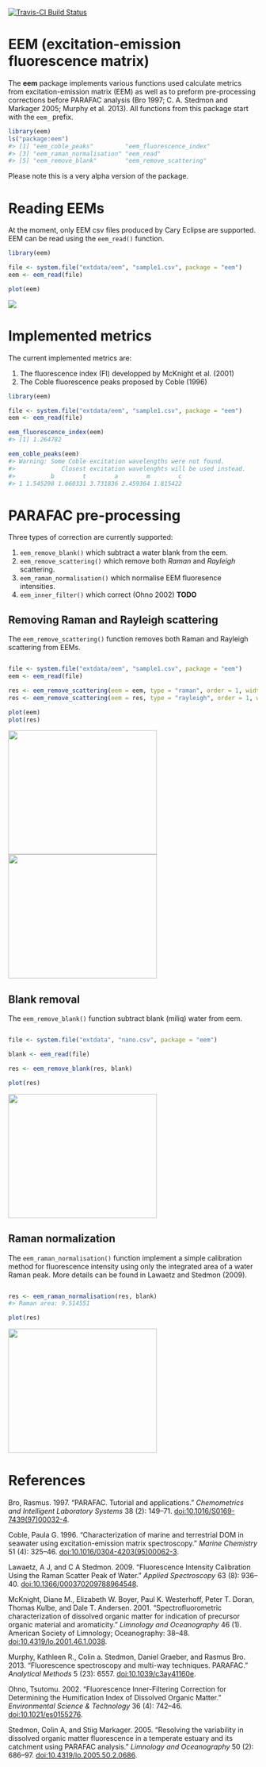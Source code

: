 <!-- README.md is generated from README.Rmd. Please edit that file -->
[![Travis-CI Build Status](https://travis-ci.org/PMassicotte/eemR.svg?branch=master)](https://travis-ci.org/PMassicotte/eemR)

EEM (excitation-emission fluorescence matrix)
=============================================

The **eem** package implements various functions used calculate metrics from excitation-emission matrix (EEM) as well as to preform pre-processing corrections before PARAFAC analysis (Bro 1997; C. A. Stedmon and Markager 2005; Murphy et al. 2013). All functions from this package start with the `eem_` prefix.

``` r
library(eem)
ls("package:eem")
#> [1] "eem_coble_peaks"         "eem_fluorescence_index" 
#> [3] "eem_raman_normalisation" "eem_read"               
#> [5] "eem_remove_blank"        "eem_remove_scattering"
```

Please note this is a very alpha version of the package.

Reading EEMs
============

At the moment, only EEM csv files produced by Cary Eclipse are supported. EEM can be read using the `eem_read()` function.

``` r
library(eem)

file <- system.file("extdata/eem", "sample1.csv", package = "eem")
eem <- eem_read(file)

plot(eem)
```

![](README-unnamed-chunk-3-1.png)

Implemented metrics
===================

The current implemented metrics are:

1.  The fluorescence index (FI) developped by McKnight et al. (2001)
2.  The Coble fluorescence peaks proposed by Coble (1996)

``` r
library(eem)

file <- system.file("extdata/eem", "sample1.csv", package = "eem")
eem <- eem_read(file)

eem_fluorescence_index(eem)
#> [1] 1.264782

eem_coble_peaks(eem)
#> Warning: Some Coble excitation wavelengths were not found.
#>             Closest excitation wavelenghts will be used instead.
#>          b        t        a        m        c
#> 1 1.545298 1.060331 3.731836 2.459364 1.815422
```

PARAFAC pre-processing
======================

Three types of correction are currently supported:

1.  `eem_remove_blank()` which subtract a water blank from the eem.
2.  `eem_remove_scattering()` which remove both *Raman* and *Rayleigh* scattering.
3.  `eem_raman_normalisation()` which normalise EEM fluoresence intensities.
4.  `eem_inner_filter()` which correct (Ohno 2002) **TODO**

Removing Raman and Rayleigh scattering
--------------------------------------

The `eem_remove_scattering()` function removes both Raman and Rayleigh scattering from EEMs.

``` r

file <- system.file("extdata/eem", "sample1.csv", package = "eem")
eem <- eem_read(file)

res <- eem_remove_scattering(eem = eem, type = "raman", order = 1, width = 10)
res <- eem_remove_scattering(eem = res, type = "rayleigh", order = 1, width = 10)

plot(eem)
plot(res)
```

<img src="README-unnamed-chunk-5-1.png" title="" alt="" width="300cm" height="250cm" /><img src="README-unnamed-chunk-5-2.png" title="" alt="" width="300cm" height="250cm" />

Blank removal
-------------

The `eem_remove_blank()` function subtract blank (miliq) water from eem.

``` r

file <- system.file("extdata", "nano.csv", package = "eem")

blank <- eem_read(file)

res <- eem_remove_blank(res, blank)

plot(res)
```

<img src="README-unnamed-chunk-6-1.png" title="" alt="" width="300cm" height="250cm" />

Raman normalization
-------------------

The `eem_raman_normalisation()` function implement a simple calibration method for fluorescence intensity using only the integrated area of a water Raman peak. More details can be found in Lawaetz and Stedmon (2009).

``` r

res <- eem_raman_normalisation(res, blank)
#> Raman area: 9.514551

plot(res)
```

<img src="README-unnamed-chunk-7-1.png" title="" alt="" width="300cm" height="250cm" />

References
==========

Bro, Rasmus. 1997. “PARAFAC. Tutorial and applications.” *Chemometrics and Intelligent Laboratory Systems* 38 (2): 149–71. [doi:10.1016/S0169-7439(97)00032-4](http://doi.org/10.1016/S0169-7439(97)00032-4).

Coble, Paula G. 1996. “Characterization of marine and terrestrial DOM in seawater using excitation-emission matrix spectroscopy.” *Marine Chemistry* 51 (4): 325–46. [doi:10.1016/0304-4203(95)00062-3](http://doi.org/10.1016/0304-4203(95)00062-3).

Lawaetz, A J, and C A Stedmon. 2009. “Fluorescence Intensity Calibration Using the Raman Scatter Peak of Water.” *Applied Spectroscopy* 63 (8): 936–40. [doi:10.1366/000370209788964548](http://doi.org/10.1366/000370209788964548).

McKnight, Diane M., Elizabeth W. Boyer, Paul K. Westerhoff, Peter T. Doran, Thomas Kulbe, and Dale T. Andersen. 2001. “Spectrofluorometric characterization of dissolved organic matter for indication of precursor organic material and aromaticity.” *Limnology and Oceanography* 46 (1). American Society of Limnology; Oceanography: 38–48. [doi:10.4319/lo.2001.46.1.0038](http://doi.org/10.4319/lo.2001.46.1.0038).

Murphy, Kathleen R., Colin a. Stedmon, Daniel Graeber, and Rasmus Bro. 2013. “Fluorescence spectroscopy and multi-way techniques. PARAFAC.” *Analytical Methods* 5 (23): 6557. [doi:10.1039/c3ay41160e](http://doi.org/10.1039/c3ay41160e).

Ohno, Tsutomu. 2002. “Fluorescence Inner-Filtering Correction for Determining the Humification Index of Dissolved Organic Matter.” *Environmental Science & Technology* 36 (4): 742–46. [doi:10.1021/es0155276](http://doi.org/10.1021/es0155276).

Stedmon, Colin A, and Stiig Markager. 2005. “Resolving the variability in dissolved organic matter fluorescence in a temperate estuary and its catchment using PARAFAC analysis.” *Limnology and Oceanography* 50 (2): 686–97. [doi:10.4319/lo.2005.50.2.0686](http://doi.org/10.4319/lo.2005.50.2.0686).
